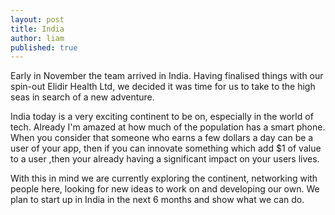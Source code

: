 ```yaml
---
layout: post
title: India
author: liam
published: true
---
```



Early in November the team arrived in India. Having finalised things with our spin-out Elidir Health Ltd, we decided it was time for us to take to the high seas in search of a new adventure.

India today is a very exciting continent to be on, especially in the world of tech. Already I'm amazed at how much of the population has a smart phone. When you consider that someone who earns a few dollars a day can be a user of your app, then if you can innovate something which add $1 of value to a user ,then your already having a significant impact on your users lives.

With this in mind we are currently exploring the continent, networking with people here, looking for new ideas to work on and developing our own. We plan to start up in India in the next 6 months and show what we can do.
